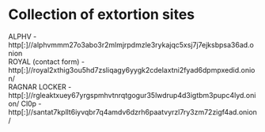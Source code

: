 # Collection of extortion sites

ALPHV - http[:]//alphvmmm27o3abo3r2mlmjrpdmzle3rykajqc5xsj7j7ejksbpsa36ad.onion  
ROYAL (contact form) - http[:]//royal2xthig3ou5hd7zsliqagy6yygk2cdelaxtni2fyad6dpmpxedid.onion/  
RAGNAR LOCKER - http[:]//rgleaktxuey67yrgspmhvtnrqtgogur35lwdrup4d3igtbm3pupc4lyd.onion/
Cl0p - http[:]//santat7kpllt6iyvqbr7q4amdv6dzrh6paatvyrzl7ry3zm72zigf4ad.onion/
